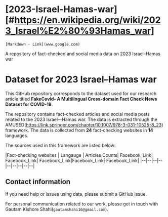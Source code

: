 # [2023-Israel-Hamas-war][#https://en.wikipedia.org/wiki/2023_Israel%E2%80%93Hamas_war]

	[Markdown - Link](www.google.com)

A repository of fact-checked and social media data on 2023 Israel–Hamas war

# Dataset for 2023 Israel–Hamas war

This GitHub repository corresponds to the dataset used for our research article titled **FakeCovid- A Multilingual Cross-domain Fact Check News Dataset for COVID-19**.

The repository contains fact-checked articles and social media posts related to the 2023 Israel–-Hamas war. The data is extracted through the AMUSED(https://link.springer.com/chapter/10.1007/978-3-031-10525-8_23) framework. The data is collected from **24** fact-checking websites in **14** languages.

The sources used in this framework are listed below:

|Fact-checking websites |  Langauge |  Articles Counts| Facebook_Link| Facebook_Link| Facebook_Link|Facebook_Link| Facebook_Link|
|--|--|--|--|--|--|--|--|--|


<!-- 
#### How do I cite this work?

For now, cite [ICWSM Workshop paper](http://workshop-proceedings.icwsm.org/pdf/2020_14.pdf):

```
@article{shahifakecovid,
  title={FakeCovid-A Multilingual Cross-domain Fact Check News Dataset for COVID-19},
  author={Shahi, Gautam Kishore and Nandini, Durgesh}
}
```
-->

## Contact information

If you need help or issues using data, please submit a GitHub issue.

For personal communication related to our work, please get in touch with Gautam Kishore Shahi(`gautamshahi16@gmail.com`).


